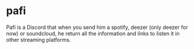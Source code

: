 # pafi
Pafi is a Discord that when you send him a spotify, deezer (only deezer for now) or soundcloud, he return all the information and links to listen it in other streaming platforms.
